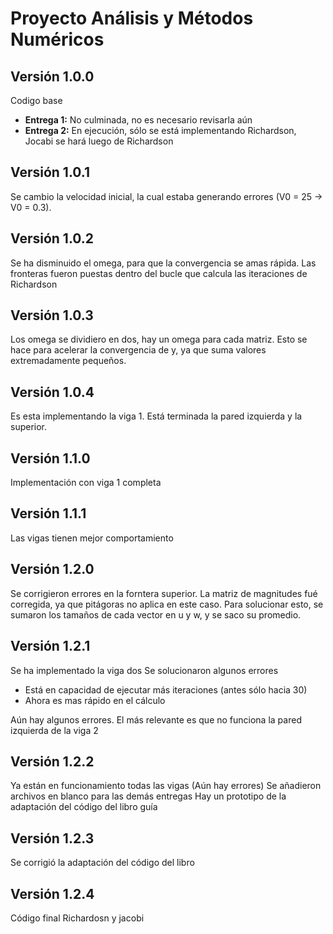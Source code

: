 # Proyecto Análisis y Métodos Numéricos

## Versión 1.0.0
Codigo base
- **Entrega 1:** No culminada, no es necesario revisarla aún
- **Entrega 2:** En ejecución, sólo se está implementando Richardson, Jocabi se hará luego de Richardson

## Versión 1.0.1
Se cambio la velocidad inicial, la cual estaba generando errores (V0 = 25 -> V0 = 0.3).

## Versión 1.0.2
Se ha disminuido el omega, para que la convergencia se amas rápida.
Las fronteras fueron puestas dentro del bucle que calcula las iteraciones de Richardson

## Versión 1.0.3
Los omega se dividiero en dos, hay un omega para cada matriz. Esto se hace para acelerar la convergencia de y, ya que suma valores extremadamente pequeños.

## Versión 1.0.4
Es esta implementando la viga 1. Está terminada la pared izquierda y la superior.

## Versión 1.1.0
Implementación con viga 1 completa

## Versión 1.1.1
Las vigas tienen mejor comportamiento

## Versión 1.2.0
Se corrigieron errores en la forntera superior. La matriz de magnitudes fué corregida, ya que pitágoras no aplica en este caso.
Para solucionar esto, se sumaron los tamaños de cada vector en u y w, y se saco su promedio.

## Versión 1.2.1
Se ha implementado la viga dos
Se solucionaron algunos errores
- Está en capacidad de ejecutar más iteraciones (antes sólo hacia 30)
- Ahora es mas rápido en el cálculo

Aún hay algunos errores. El más relevante es que no funciona la pared izquierda de la viga 2

## Versión 1.2.2
Ya están en funcionamiento todas las vigas (Aún hay errores)
Se añadieron archivos en blanco para las demás entregas
Hay un prototipo de la adaptación del código del libro guía

## Versión 1.2.3
Se corrigió la adaptación del código del libro

## Versión 1.2.4
Código final Richardosn y jacobi